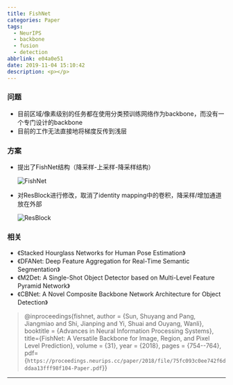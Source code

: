 ```yaml
---
title: FishNet
categories: Paper
tags:
  - NeurIPS
  - backbone
  - fusion
  - detection
abbrlink: e04a0e51
date: 2019-11-04 15:10:42
description: <p></p>
---
```


### 问题

- 目前区域/像素级别的任务都在使用分类预训练网络作为backbone，而没有一个专门设计的backbone
- 目前的工作无法直接地将梯度反传到浅层

### 方案

- 提出了FishNet结构（降采样-上采样-降采样结构）

  ![FishNet](FishNet.jpg)

- 对ResBlock进行修改，取消了identity mapping中的卷积，降采样/增加通道放在外部

  ![ResBlock](resblock.jpg)

### 相关

- 《Stacked Hourglass Networks for Human Pose Estimation》
- 《DFANet: Deep Feature Aggregation for Real-Time Semantic Segmentation》
- 《M2Det: A Single-Shot Object Detector based on Multi-Level Feature Pyramid Network》
- 《CBNet: A Novel Composite Backbone Network Architecture for Object Detection》

>@inproceedings{fishnet,
>  author = {Sun, Shuyang and Pang, Jiangmiao and Shi, Jianping and Yi, Shuai and Ouyang, Wanli},
>  booktitle = {Advances in Neural Information Processing Systems}, 
>  title={FishNet: A Versatile Backbone for Image, Region, and Pixel Level Prediction},
>  volume = {31},
>  year = {2018},
>  pages = {754--764},
>  pdf={`https://proceedings.neurips.cc/paper/2018/file/75fc093c0ee742f6dddaa13fff98f104-Paper.pdf`}}

---
